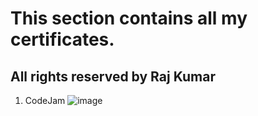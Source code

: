# This section contains all my certificates.

## All rights reserved by Raj Kumar

1. CodeJam
![image](https://user-images.githubusercontent.com/92293392/232262190-209ffc84-cf0e-468c-a349-6b49ce1f379a.png)


